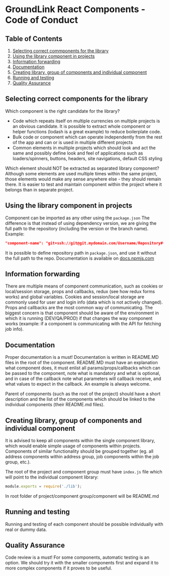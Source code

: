# GroundLink React Components - Code of Conduct
## Table of Contents
1.    [Selecting correct commponents for the library](#selecting-correct-commponents-for-the-library)
1.    [Using the library component in projects](#using-the-library-component-in-projects)
1.    [Information forwarding](#information-forwarding)
1.    [Documentation](#documentation)
1.    [Creating library, group of components and individual component](#creating-library-group-of-components-and-individual-component)
1.    [Running and testing](#running-and-testing)
1.    [Quality Assurance](#quality-assurance)

## Selecting correct components for the library

Which component is the right candidate for the library?
* Code which repeats itself on multiple currencies on multiple projects is an obvious candidate. It is possible to extract whole component or helper functions (lodash is a great example) to reduce boilerplate code.
* Bulk code or component which can operate independently from the rest of the app and can or is used in multiple different  projects
* Common elements in multiple projects which should look and act the same and possibly define look and feel of applications such as loaders/spinners, buttons, headers, site navigations, default CSS styling

Which element should NOT be extracted as separated library component?
Although some elements are used multiple times within the same project, those elements would make any sense anywhere else - they should remain there. It is easier to test and maintain component within the project where it belongs than in separate project.

## Using the library component in projects

Component can be imported as any other using the `package.json`
The difference is that instead of using dependency version, we are giving the full path to the repository (including the version or the branch name).
Example:
```json
"component-name": "git+ssh://git@git.mydomain.com/Username/Repository#{branch|tag}"
```

It is possible to define repository path in `package.json`, and use it without the full path to the repo.
Documentation is available on [docs.npmjs.com](https://docs.npmjs.com/files/package.json#repository)

## Information forwarding

There are multiple means of component communication, such as cookies or local/session storage, props and callbacks, redux (see how redux forms works) and global variables.
Cookies and session/local storage are commonly used for user and login info (data which is not actively changed). Props and callbacks are the most common way of communicating.
The biggest concern is that component should be aware of the environment in which it is running (DEV/QA/PROD) if that changes the way component works (example: if a component is communicating with the API for fetching job info).

## Documentation

Proper documentation is a must! Documentation is written in README.MD files in the root of the component. README.MD must have an explanation what component does, it must enlist all params/props/callbacks which can be passed to the component, note what is mandatory and what is optional, and in case of the callback note what parameters will callback receive, and what values to expect in the callback. An example is always welcome.

Parent of components (such as the root of the project) should have a short description and the list of the components which should be linked to the individual components (their README.md files).

## Creating library, group of components and individual component

It is advised to keep all components within the single component library, which would enable simple usage of components within projects. Components of similar functionality should be grouped together (eg. all address components within address group, job components within the job group, etc.).

The root of the project and component group must have `index.js` file which will point to the individual component library:
```javascript
module.exports = require('./lib');
```
In root folder of project/component group/component will be README.md

## Running and testing

Running and testing of each component should be possible individually with real or dummy data.

## Quality Assurance

Code review is a must! For some components, automatic testing is an option. We should try it with the smaller components first and expand it to more complex components if it proves to be useful.
